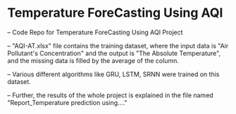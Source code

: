 # Temperature ForeCasting Using AQI

– Code Repo for Temperature ForeCasting Using AQI Project

– "AQI-AT.xlsx" file contains the training dataset, where the input data is "Air Pollutant's Concentration" and the output is "The Absolute Temperature", and the missing data is filled by the average of the column.

– Various different algorithms like GRU, LSTM, SRNN were trained on this dataset.

– Further, the results of the whole project is explained in the file named "Report_Temperature prediction using...."
